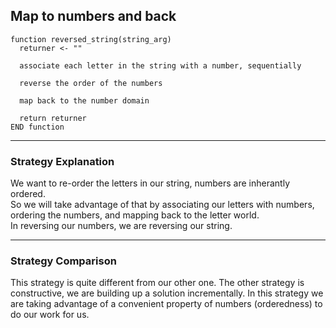 ## Map to numbers and back

```
function reversed_string(string_arg)
  returner <- ""
  
  associate each letter in the string with a number, sequentially
  
  reverse the order of the numbers
  
  map back to the number domain
  
  return returner
END function
```

___

### Strategy Explanation

We want to re-order the letters in our string, numbers are inherantly ordered.  
So we will take advantage of that by associating our letters with numbers, 
ordering the numbers, and mapping back to the letter world.  
In reversing our numbers, we are reversing our string.

___

### Strategy Comparison

This strategy is quite different from our other one. The other strategy is constructive, 
we are building up a solution incrementally. In this strategy we are taking advantage of 
a convenient property of numbers (orderedness) to do our work for us.
